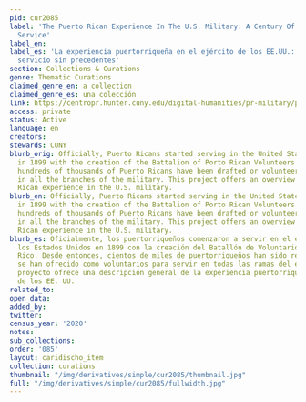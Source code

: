 ```yaml
---
pid: cur2085
label: 'The Puerto Rican Experience In The U.S. Military: A Century Of Unheralded
  Service'
label_en:
label_es: 'La experiencia puertorriqueña en el ejército de los EE.UU.: Un siglo de
  servicio sin precedentes'
section: Collections & Curations
genre: Thematic Curations
claimed_genre_en: a collection
claimed_genre_es: una colección
link: https://centropr.hunter.cuny.edu/digital-humanities/pr-military/puerto-rican-experience-us-military-century-unheralded-service
access: private
status: Active
language: en
creators:
stewards: CUNY
blurb_orig: Officially, Puerto Ricans started serving in the United States military
  in 1899 with the creation of the Battalion of Porto Rican Volunteers. Since then,
  hundreds of thousands of Puerto Ricans have been drafted or volunteered to serve
  in all the branches of the military. This project offers an overview of the Puerto
  Rican experience in the U.S. military.
blurb_en: Officially, Puerto Ricans started serving in the United States military
  in 1899 with the creation of the Battalion of Porto Rican Volunteers. Since then,
  hundreds of thousands of Puerto Ricans have been drafted or volunteered to serve
  in all the branches of the military. This project offers an overview of the Puerto
  Rican experience in the U.S. military.
blurb_es: Oficialmente, los puertorriqueños comenzaron a servir en el ejército de
  los Estados Unidos en 1899 con la creación del Batallón de Voluntarios de Puerto
  Rico. Desde entonces, cientos de miles de puertorriqueños han sido reclutados o
  se han ofrecido como voluntarios para servir en todas las ramas del ejército. Este
  proyecto ofrece una descripción general de la experiencia puertorriqueña en el ejército
  de los EE. UU.
related_to:
open_data:
added_by:
twitter:
census_year: '2020'
notes:
sub_collections:
order: '085'
layout: caridischo_item
collection: curations
thumbnail: "/img/derivatives/simple/cur2085/thumbnail.jpg"
full: "/img/derivatives/simple/cur2085/fullwidth.jpg"
---
```

